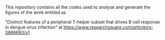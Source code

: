 This repository contains all the codes used to analyse and generate the figures of the work entitled as

"Distinct features of a peripheral T-helper subset that drives B cell response in dengue virus infection" at https://www.researchsquare.com/article/rs-3886693/v1.
